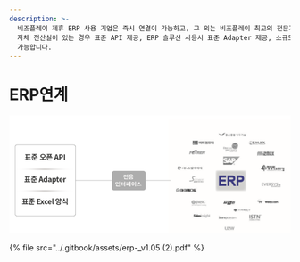 ```yaml
---
description: >-
  비즈플레이 제휴 ERP 사용 기업은 즉시 연결이 가능하고, 그 외는 비즈플레이 최고의 전문가 팀이 귀사의 시스템과 연결을 지원 해드립니다.
  자체 전산실이 있는 경우 표준 API 제공, ERP 솔루션 사용시 표준 Adapter 제공, 소규모의 경우 표준 엑셀 파일을 이용해 연결이
  가능합니다.
---
```


# ERP연계

![](../.gitbook/assets/image%20%28129%29.png)

{% file src="../.gitbook/assets/erp-\_v1.05 \(2\).pdf" %}



